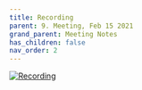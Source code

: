 ```yaml
---
title: Recording
parent: 9. Meeting, Feb 15 2021
grand_parent: Meeting Notes
has_children: false
nav_order: 2
---
```


[![Recording](https://img.youtube.com/vi/WwgCiwyeH_I/0.jpg)](https://www.youtube.com/watch?v=WwgCiwyeH_I)